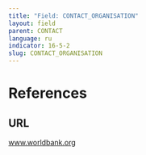 ```yaml
---
title: "Field: CONTACT_ORGANISATION"
layout: field
parent: CONTACT
language: ru
indicator: 16-5-2
slug: CONTACT_ORGANISATION
---
```

# References

## URL

www.worldbank.org